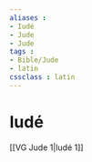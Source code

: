 ```yaml
---
aliases : 
- Iudé
- Jude
- Jude
tags : 
- Bible/Jude
- latin
cssclass : latin
---
```


# Iudé

[[VG Jude 1|Iudé 1]]
